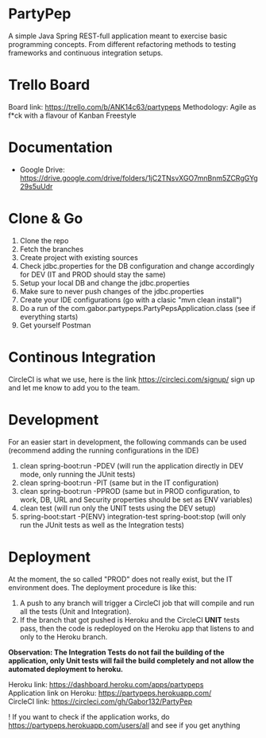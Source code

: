 # PartyPep

A simple Java Spring REST-full application meant to exercise basic programming concepts. From different refactoring methods to testing
frameworks and continuous integration setups.

# Trello Board
Board link: https://trello.com/b/ANK14c63/partypeps
Methodology: Agile as f*ck with a flavour of Kanban Freestyle

# Documentation
 - Google Drive: https://drive.google.com/drive/folders/1jC2TNsvXGO7mnBnm5ZCRgGYg29s5uUdr

# Clone & Go

1. Clone the repo
2. Fetch the branches
3. Create project with existing sources
4. Check jdbc.properties for the DB configuration and change accordingly for DEV (IT and PROD should stay the same)
5. Setup your local DB and change the jdbc.properties
6. Make sure to never push changes of the jdbc.properties
7. Create your IDE configurations (go with a clasic "mvn clean install")
8. Do a run of the com.gabor.partypeps.PartyPepsApplication.class (see if everything starts)
9. Get yourself Postman

# Continous Integration
CircleCI is what we use, here is the link https://circleci.com/signup/ sign up and let me know to add you to the team.

# Development

For an easier start in development, the following commands can be used (recommend adding the running configurations in the IDE)
1. clean spring-boot:run -PDEV (will run the application directly in DEV mode, only running the JUnit tests)
2. clean spring-boot:run -PIT (same but in the IT configuration)
3. clean spring-boot:run -PPROD (same but in PROD configuration, to work, DB, URL and Security properties should be set as ENV variables)
4. clean test (will run only the UNIT tests using the DEV setup)
5. spring-boot:start -P{ENV} integration-test spring-boot:stop (will only run the JUnit tests as well as the Integration tests)

# Deployment
At the moment, the so called "PROD" does not really exist, but the IT environment does.
The deployment procedure is like this:
1. A push to any branch will trigger a CircleCI job that will compile and run all the tests (Unit and Integration).
2. If the branch that got pushed is Heroku and the CircleCI <b>UNIT</b> tests pass, then the code is redeployed on the Heroku app that listens to and only to the Heroku branch.

  <b>Observation: The Integration Tests do not fail the building of the application, only Unit tests will fail the build completely and not allow the automated deployment to heroku.</b>

Heroku link: https://dashboard.heroku.com/apps/partypeps </br>
Application link on Heroku: https://partypeps.herokuapp.com/ </br>
CircleCI link: https://circleci.com/gh/Gabor132/PartyPep </br>

! If you want to check if the application works, do https://partypeps.herokuapp.com/users/all and see if you get anything
